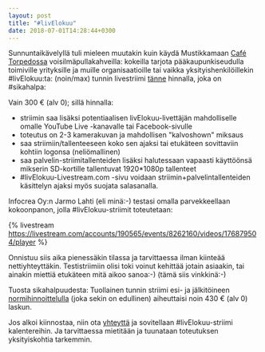 ```yaml
---
layout: post
title: "#livElokuu"
date: 2018-07-01T14:28:44+0300
---
```


Sunnuntaikävelyllä tuli mieleen muutakin kuin käydä Mustikkamaan [Café Torpedossa](https://www.facebook.com/photo.php?fbid=10155600173497963) voisilmäpullakahveilla: kokeilla tarjota pääkaupunkiseudulla toimiville yrityksille ja muille organisaatioille tai vaikka yksityishenkilöillekin #livElokuu:ta: (noin/max) tunnin livestriimi [tänne](https://livestream.com/Infocrea-fi/liv-E-lokuu) hinnalla, joka on #sikahalpa:<!--more--> 

Vain 300 € (alv 0); sillä hinnalla:
 - striimin saa lisäksi potentiaalisen livElokuu-livettäjän mahdolliselle omalle YouTube Live -kanavalle tai Facebook-sivulle
 - toteutus on 2-3 kamerakuvan ja mahdollisen "kalvoshown" miksaus
 - saa striimiin/tallenteeseen koko sen ajaksi tai etukäteen sovittaviin kohtiin logonsa (neliömallinen)
 - saa palvelin-striimitallenteiden lisäksi halutessaan vapaasti käyttöönsä mikserin SD-kortille tallentuvat 1920*1080p tallenteet
 - #livElokuu-Livestream.com -sivu voidaan striimin+palvelintallenteiden käsittelyn ajaksi myös suojata salasanalla.

Infocrea Oy:n Jarmo Lahti (eli minä:-) testasi omalla parvekkeellaan kokoonpanon, jolla #livElokuu-striimit toteutetaan:

{% livestream https://livestream.com/accounts/190565/events/8262160/videos/176879504/player %}

Onnistuu siis aika pienessäkin tilassa ja tarvittaessa ilman kiinteää nettiyhteyttäkin. Testistriimiin olisi toki voinut kehittää jotain asiaakin, tai ainakin miettiä etukäteen mitä aikoo sanoa:-) (tämä siis vinkkinä:-)

Tuosta sikahalpuudesta: Tuollainen tunnin striimi esi- ja jälkitöineen [normihinnoittelulla](http://www.infocrea.fi/tarjous/) (joka sekin on edullinen) aiheuttaisi noin 430 € (alv 0) laskun. 

Jos alkoi kiinnostaa, niin ota [yhteyttä](http://www.infocrea.fi/yhteystiedot/) ja sovitellaan #livElokuu-striimi kalentereihin. Ja tarvittaessa mietitään ja tuunataan toteutuksen yksityiskohtia tarkemmin.